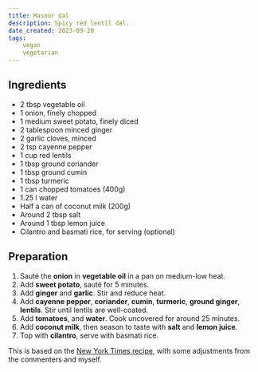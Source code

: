 ```yaml
---
title: Masoor dal
description: Spicy red lentil dal.
date_created: 2023-09-20
tags:
    vegan
    vegetarian
---
```


## Ingredients

- 2 tbsp vegetable oil
- 1 onion, finely chopped
- 1 medium sweet potato, finely diced
- 2 tablespoon minced ginger
- 2 garlic cloves, minced
- 2 tsp cayenne pepper
- 1 cup red lentils
- 1 tbsp ground coriander
- 1 tbsp ground cumin
- 1 tbsp turmeric
- 1 can chopped tomatoes (400g)
- 1.25 l water
- Half a can of coconut milk (200g)
- Around 2 tbsp salt
- Around 1 tbsp lemon juice
- Cilantro and basmati rice, for serving (optional)

## Preparation

1. Sauté the **onion** in **vegetable oil** in a pan on medium-low heat.
2. Add **sweet potato**, sauté for 5 minutes.
3. Add **ginger** and **garlic**. Stir and reduce heat.
4. Add **cayenne pepper**, **coriander**, **cumin**, **turmeric**, **ground ginger**, **lentils**. Stir until lentils are well-coated.
5. Add **tomatoes**, and **water**. Cook uncovered for around 25 minutes.
6. Add **coconut milk**, then season to taste with **salt** and **lemon juice**.
7. Top with **cilantro**, serve with basmati rice.

This is based on the [New York Times recipe](https://cooking.nytimes.com/recipes/7517-masoor-dal-spiced-red-lentils#notes_section), with some adjustments from the commenters and myself.